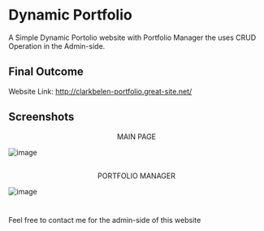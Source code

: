 # Dynamic Portfolio
A Simple Dynamic Portolio website with Portfolio Manager the uses CRUD Operation in the Admin-side.

## Final Outcome
Website Link: http://clarkbelen-portfolio.great-site.net/

## Screenshots
<p align="center">MAIN PAGE</p>

![image](https://github.com/user-attachments/assets/49a06693-1b8e-49d7-bf43-9a2bb4650279)

##
<p align="center">PORTFOLIO MANAGER</p>

![image](https://github.com/user-attachments/assets/0c8d0c14-96a0-4abf-8ef8-8b0cc392e464)

#
Feel free to contact me for the admin-side of this website
